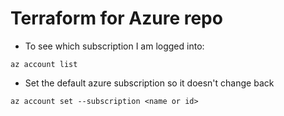 # Terraform for Azure repo

- To see which subscription I am logged into:

```
az account list
```

- Set the default azure subscription so it doesn't change back

```
az account set --subscription <name or id>
```


